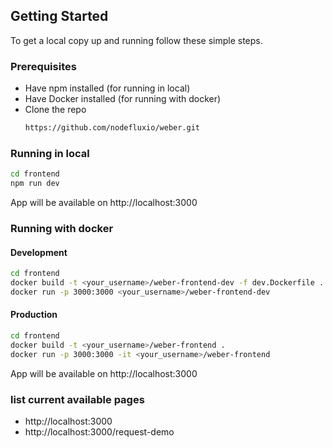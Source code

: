 <!-- GETTING STARTED -->

## Getting Started

To get a local copy up and running follow these simple steps.

### Prerequisites

- Have npm installed (for running in local)
- Have Docker installed (for running with docker)
- Clone the repo
  ```sh
  https://github.com/nodefluxio/weber.git
  ```

### Running in local

```sh
cd frontend
npm run dev
```

App will be available on http://localhost:3000

### Running with docker

#### Development

```sh
cd frontend
docker build -t <your_username>/weber-frontend-dev -f dev.Dockerfile .
docker run -p 3000:3000 <your_username>/weber-frontend-dev
```

#### Production

```sh
cd frontend
docker build -t <your_username>/weber-frontend .
docker run -p 3000:3000 -it <your_username>/weber-frontend
```

App will be available on http://localhost:3000

### list current available pages

- http://localhost:3000
- http://localhost:3000/request-demo
